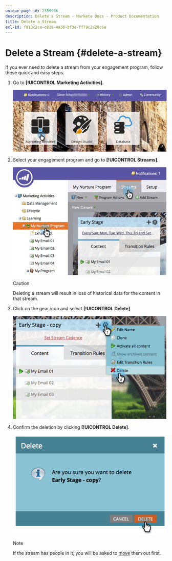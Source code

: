 ```yaml
---
unique-page-id: 2359936
description: Delete a Stream - Marketo Docs - Product Documentation
title: Delete a Stream
exl-id: f813c2ce-c819-4a38-bf3e-ff79c2a28c6e
---
```

# Delete a Stream {#delete-a-stream}

If you ever need to delete a stream from your engagement program, follow these quick and easy steps.

1. Go to **[!UICONTROL Marketing Activities]**.

   ![](assets/login-marketing-activities-1.png)

1. Select your engagement program and go to **[!UICONTROL Streams]**.

   ![](assets/cloneasteam-2.jpg)

   >[!CAUTION]
   >
   >Deleting a stream will result in loss of historical data for the content in that stream.

1. Click on the gear icon and select **[!UICONTROL Delete]**.

   ![](assets/image2014-9-15-17-3a47-3a27.png)

1. Confirm the deletion by clicking **[!UICONTROL Delete]**.

   ![](assets/image2014-9-15-17-3a47-3a31.png)

   >[!NOTE]
   >
   >If the stream has people in it, you will be asked to [move](/help/marketo/product-docs/core-marketo-concepts/smart-campaigns/program-flow-actions/change-engagement-program-stream.md) them out first.
